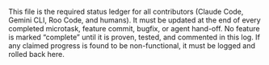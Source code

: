 <!-- LLM/Claude Context: Section = 8. Change Log (claudeupdate.md) -->

This file is the required status ledger for all contributors (Claude Code, Gemini CLI, Roo Code, and humans). It must be updated at the end of every completed microtask, feature commit, bugfix, or agent hand-off. No feature is marked “complete” until it is proven, tested, and commented in this log.
If any claimed progress is found to be non-functional, it must be logged and rolled back here.
